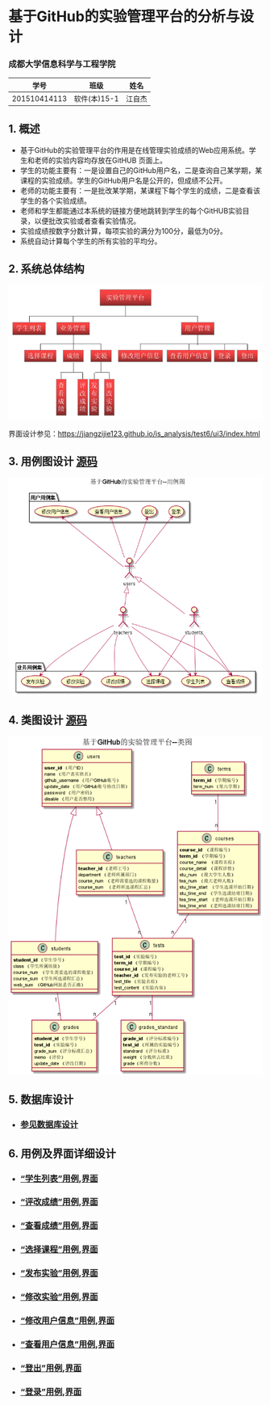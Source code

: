 # 基于GitHub的实验管理平台的分析与设计

### 成都大学信息科学与工程学院

|学号|班级|姓名|
|:-------:|:-------------: | :----------:|
|201510414113|软件(本)15-1|江自杰|

## 1. 概述
- 基于GitHub的实验管理平台的作用是在线管理实验成绩的Web应用系统。学生和老师的实验内容均存放在GitHUB
页面上。
- 学生的功能主要有：一是设置自己的GitHub用户名，二是查询自己某学期，某课程的实验成绩。学生的GitHub用户名是公开的，但成绩不公开。
- 老师的功能主要有：一是批改某学期，某课程下每个学生的成绩，二是查看该学生的各个实验成绩。
- 老师和学生都能通过本系统的链接方便地跳转到学生的每个GitHUB实验目录，以便批改实验或者查看实验情况。
- 实验成绩按数字分数计算，每项实验的满分为100分，最低为0分。
- 系统自动计算每个学生的所有实验的平均分。
    
## 2. 系统总体结构
![](系统总体结构.png)

界面设计参见：https://jiangzijie123.github.io/is_analysis/test6/ui3/index.html

## 3. 用例图设计 [源码](src/UseCase.puml)
![](UseCase.png)

## 4. 类图设计 [源码](src/class.puml)
![](class.png)

## 5. 数据库设计
- ### [参见数据库设计](数据库设计.md)

## 6. 用例及界面详细设计
- ### [“学生列表”用例](./usecase/学生列表.md),[界面](https://jiangzijie123.github.io/is_analysis/test6/ui3/index.html)
- ### [“评改成绩”用例](./usecase/评改成绩.md),[界面](https://jiangzijie123.github.io/is_analysis/test6/ui3/评定成绩.html)
- ### [“查看成绩”用例](./usecase/查看成绩.md),[界面](https://jiangzijie123.github.io/is_analysis/test6/ui3/查看成绩.html)
- ### [“选择课程”用例](./usecase/选择课程.md),[界面](https://jiangzijie123.github.io/is_analysis/test6/ui3/选课.html)
- ### [“发布实验”用例](./usecase/发布实验.md),[界面](https://jiangzijie123.github.io/is_analysis/test6/ui3/发布实验.html)
- ### [“修改实验”用例](./usecase/修改实验.md),[界面](https://jiangzijie123.github.io/is_analysis/test6/ui3/修改实验.html)
- ### [“修改用户信息”用例](./usecase/修改用户信息.md),[界面](https://jiangzijie123.github.io/is_analysis/test6/ui3/修改用户信息.html)
- ### [“查看用户信息”用例](./usecase/查看用户信息.md),[界面](https://jiangzijie123.github.io/is_analysis/test6/ui3/查看用户信息.html)
- ### [“登出”用例](./usecase/登出.md),[界面](https://jiangzijie123.github.io/is_analysis/test6/ui3/登出.html)
- ### [“登录”用例](./usecase/登录.md),[界面](https://jiangzijie123.github.io/is_analysis/test6/ui3/登录.html)
